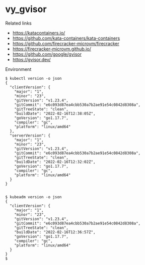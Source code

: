 # vy_gvisor

Related links

- https://katacontainers.io/
- https://github.com/kata-containers/kata-containers
- https://github.com/firecracker-microvm/firecracker
- https://firecracker-microvm.github.io/
- https://github.com/google/gvisor
- https://gvisor.dev/

Environment

```
$ kubectl version -o json
{
  "clientVersion": {
    "major": "1",
    "minor": "23",
    "gitVersion": "v1.23.4",
    "gitCommit": "e6c093d87ea4cbb530a7b2ae91e54c0842d8308a",
    "gitTreeState": "clean",
    "buildDate": "2022-02-16T12:38:05Z",
    "goVersion": "go1.17.7",
    "compiler": "gc",
    "platform": "linux/amd64"
  },
  "serverVersion": {
    "major": "1",
    "minor": "23",
    "gitVersion": "v1.23.4",
    "gitCommit": "e6c093d87ea4cbb530a7b2ae91e54c0842d8308a",
    "gitTreeState": "clean",
    "buildDate": "2022-02-16T12:32:02Z",
    "goVersion": "go1.17.7",
    "compiler": "gc",
    "platform": "linux/amd64"
  }
}


$ kubeadm version -o json
{
  "clientVersion": {
    "major": "1",
    "minor": "23",
    "gitVersion": "v1.23.4",
    "gitCommit": "e6c093d87ea4cbb530a7b2ae91e54c0842d8308a",
    "gitTreeState": "clean",
    "buildDate": "2022-02-16T12:36:57Z",
    "goVersion": "go1.17.7",
    "compiler": "gc",
    "platform": "linux/amd64"
  }
}
$ 
```
